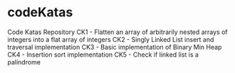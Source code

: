 # codeKatas
Code Katas Repository
CK1 - Flatten an array of arbitrarily nested arrays of integers into a flat array of integers
CK2 - Singly Linked List insert and traversal implementation 
CK3 - Basic implementation of Binary Min Heap
CK4 - Insertion sort implementation
CK5 - Check if linked list is a palindrome
